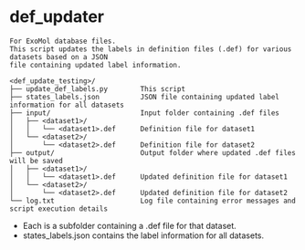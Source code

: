 # def_updater
```
For ExoMol database files. 
This script updates the labels in definition files (.def) for various datasets based on a JSON
file containing updated label information.

<def_update_testing>/
├── update_def_labels.py        This script
├── states_labels.json          JSON file containing updated label information for all datasets
├── input/                      Input folder containing .def files
│   ├── <dataset1>/
│   │   └── <dataset1>.def      Definition file for dataset1
│   └── <dataset2>/
│       └── <dataset2>.def      Definition file for dataset2
├── output/                     Output folder where updated .def files will be saved
│   ├── <dataset1>/
│   │   └── <dataset1>.def      Updated definition file for dataset1
│   └── <dataset2>/
│       └── <dataset2>.def      Updated definition file for dataset2
└── log.txt                     Log file containing error messages and script execution details
```
- Each <datasetX> is a subfolder containing a .def file for that dataset.
- states_labels.json contains the label information for all datasets.
